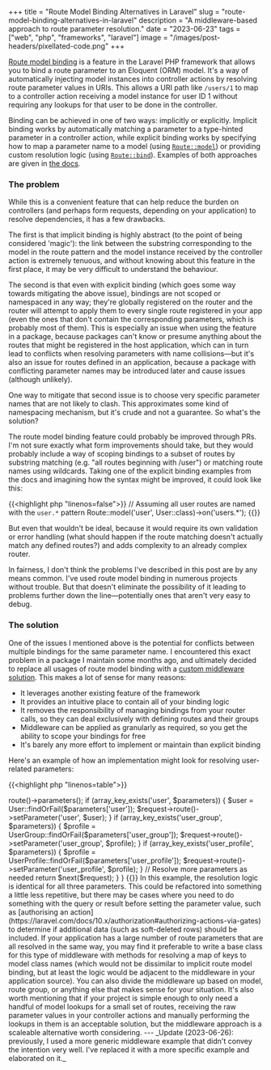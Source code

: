 +++
title = "Route Model Binding Alternatives in Laravel"
slug = "route-model-binding-alternatives-in-laravel"
description = "A middleware-based approach to route parameter resolution."
date = "2023-06-23"
tags = ["web", "php", "frameworks", "laravel"]
image = "/images/post-headers/pixellated-code.png"
+++

[Route model binding](https://laravel.com/docs/10.x/routing#route-model-binding) is a feature in the Laravel PHP framework that allows you to bind a route parameter to an Eloquent (ORM) model. It's a way of automatically injecting model instances into controller actions by resolving route parameter values in URIs. This allows a URI path like `/users/1` to map to a controller action receiving a model instance for user ID 1 without requiring any lookups for that user to be done in the controller.

Binding can be achieved in one of two ways: implicitly or explicitly. Implicit binding works by automatically matching a parameter to a type-hinted parameter in a controller action, while explicit binding works by specifying how to map a parameter name to a model (using [`Route::model`](https://laravel.com/api/10.x/Illuminate/Routing/Router.html#method_model)) or providing custom resolution logic (using [`Route::bind`](https://laravel.com/api/10.x/Illuminate/Routing/Router.html#method_bind)). Examples of both approaches are given in [the docs](https://laravel.com/docs/10.x/routing#route-model-binding).

### The problem

While this is a convenient feature that can help reduce the burden on controllers (and perhaps form requests, depending on your application) to resolve dependencies, it has a few drawbacks.

The first is that implicit binding is highly abstract (to the point of being considered 'magic'): the link between the substring corresponding to the model in the route pattern and the model instance received by the controller action is extremely tenuous, and without knowing about this feature in the first place, it may be very difficult to understand the behaviour.

The second is that even with explicit binding (which goes some way towards mitigating the above issue), bindings are not scoped or namespaced in any way; they're globally registered on the router and the router will attempt to apply them to every single route registered in your app (even the ones that don't contain the corresponding parameters, which is probably most of them). This is especially an issue when using the feature in a package, because packages can't know or presume anything about the routes that might be registered in the host application, which can in turn lead to conflicts when resolving parameters with name collisions—but it's also an issue for routes defined in an application, because a package with conflicting parameter names may be introduced later and cause issues (although unlikely).

One way to mitigate that second issue is to choose very specific parameter names that are not likely to clash. This approximates some kind of namespacing mechanism, but it's crude and not a guarantee. So what's the solution?

The route model binding feature could probably be improved through PRs. I'm not sure exactly what form improvements should take, but they would probably include a way of scoping bindings to a subset of routes by substring matching (e.g. "all routes beginning with /user") or matching route names using wildcards. Taking one of the explicit binding examples from the docs and imagining how the syntax might be improved, it could look like this:

{{<highlight php "linenos=false">}}
// Assuming all user routes are named with the `user.*` pattern
Route::model('user', User::class)->on('users.*');
{{</highlight>}}

But even that wouldn't be ideal, because it would require its own validation or error handling (what should happen if the route matching doesn't actually match any defined routes?) and adds complexity to an already complex router.

In fairness, I don't think the problems I've described in this post are by any means common. I've used route model binding in numerous projects without trouble. But that doesn't eliminate the possibility of it leading to problems further down the line—potentially ones that aren't very easy to debug.

### The solution

One of the issues I mentioned above is the potential for conflicts between multiple bindings for the same parameter name. I encountered this exact problem in a package I maintain some months ago, and ultimately decided to replace all usages of route model binding with a [custom middleware solution](https://github.com/Team-Tea-Time/laravel-forum/pull/322). This makes a lot of sense for many reasons:

* It leverages another existing feature of the framework
* It provides an intuitive place to contain all of your binding logic
* It removes the responsibility of managing bindings from your router calls, so they can deal exclusively with defining routes and their groups
* Middleware can be applied as granularly as required, so you get the ability to scope your bindings for free
* It's barely any more effort to implement or maintain than explicit binding

Here's an example of how an implementation might look for resolving user-related parameters:

{{<highlight php "linenos=table">}}
<?php

namespace App\Http\Middleware;

use App\Models\User;
use App\Models\UserGroup;
use App\Models\UserProfile;
use Closure;
use Illuminate\Http\Request;

class ResolveUserParameters
{
    public function handle(Request $request, Closure $next)
    {
        $parameters = $request->route()->parameters();

        if (array_key_exists('user', $parameters)) {
            $user = User::findOrFail($parameters['user']);
            $request->route()->setParameter('user', $user);
        }

        if (array_key_exists('user_group', $parameters)) {
            $profile = UserGroup::findOrFail($parameters['user_group']);
            $request->route()->setParameter('user_group', $profile);
        }

        if (array_key_exists('user_profile', $parameters)) {
            $profile = UserProfile::findOrFail($parameters['user_profile']);
            $request->route()->setParameter('user_profile', $profile);
        }

        // Resolve more parameters as needed

        return $next($request);
    }
}
{{</highlight>}}

In this example, the resolution logic is identical for all three parameters. This could be refactored into something a little less repetitive, but there may be cases where you need to do something with the query or result before setting the parameter value, such as [authorising an action](https://laravel.com/docs/10.x/authorization#authorizing-actions-via-gates) to determine if additional data (such as soft-deleted rows) should be included. If your application has a large number of route parameters that are all resolved in the same way, you may find it preferable to write a base class for this type of middleware with methods for resolving a map of keys to model class names (which would not be dissimilar to implicit route model binding, but at least the logic would be adjacent to the middleware in your application source).

You can also divide the middleware up based on model, route group, or anything else that makes sense for your situation.

It's also worth mentioning that if your project is simple enough to only need a handful of model lookups for a small set of routes, receiving the raw parameter values in your controller actions and manually performing the lookups in them is an acceptable solution, but the middleware approach is a scaleable alternative worth considering.

---

_Update (2023-06-26): previously, I used a more generic middleware example that didn't convey the intention very well. I've replaced it with a more specific example and elaborated on it._